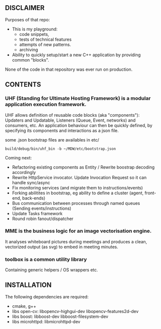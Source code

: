 ## DISCLAIMER

Purposes of that repo:
* This is my playground: 
   * code snippets, 
   * tests of technical features 
   * attempts of new patterns. 
   * archiving
* Ability to quickly setup/start a new C++ application by providing common "blocks".

None of the code in that repository was ever run on production.

## CONTENTS

### UHF (Standing for Ultimate Hosting Framework) is a modular application execution framework.
UHF allows definition of reusable code blocks (aka "components"): Updaters and Updatable, Listeners (Queue, Event, networks) and consumers, etc.
An application behaviour can then be quickly defined, by specifying its components and interactions as a json file.

some .json bootstrap files are availables in etc/ 
```
build/debug/bin/uhf_bin -b ~/MDW/etc/bootstrap.json
```

Coming next:
* Refactoring existing components as Entity / Rewrite boostrap decoding accordingly 
* Rewrite HttpService invocator. Update Invocation Request so it can handle sync/async
* Fix monitoring services (and migrate them to instructions/events)
* Forking abilitites in bootstrap, eg ability to define a cluster (agent, front-end, back-ends)
* Bus communication between processes through named queues (Sending events/instructions)
* Update Tasks framework
* Round robin fanout/dispatcher

### MME is the business logic for an image vectorisation engine. 
It analyses whiteboard pictures during meetings and produces a clean, vectorized output (as svg) to embed in meeting minutes.


### toolbox is a common utility library 
Containing generic helpers / OS wrappers etc. 


## INSTALLATION

The following dependencies are required:
* cmake, g++
* libs open-cv: libopencv-highgui-dev libopencv-features2d-dev
* libs boost: libboost-dev libboost-filesystem-dev 
* libs microhttpd: libmicrohttpd-dev 



